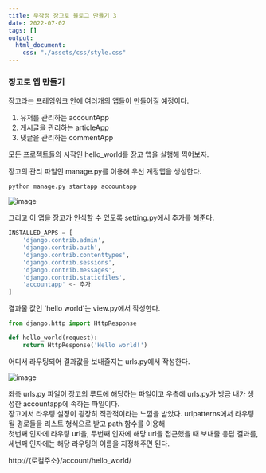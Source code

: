 ```yaml
---
title: 무작정 장고로 블로그 만들기 3
date: 2022-07-02
tags: []
output:
  html_document:
    css: "./assets/css/style.css"
---
```


### 장고로 앱 만들기

장고라는 프레임워크 안에 여러개의 앱들이 만들어질 예정이다.   
1. 유저를 관리하는 accountApp   
2. 게시글을 관리하는 articleApp   
3. 댓글을 관리하는 commentApp  
  
  
  
모든 프로젝트들의 시작인 hello_world를 장고 앱을 실행해 찍어보자.    

장고의 관리 파일인 manage.py를 이용해 우선 계정앱을 생성한다.   

```python manage.py startapp accountapp```

![image](https://user-images.githubusercontent.com/24996316/177019633-82a52059-e7b1-462b-a0c5-9e05c6ac452c.png)


그리고 이 앱을 장고가 인식할 수 있도록 setting.py에서 추가를 해준다.   

```python
INSTALLED_APPS = [
    'django.contrib.admin',
    'django.contrib.auth',
    'django.contrib.contenttypes',
    'django.contrib.sessions',
    'django.contrib.messages',
    'django.contrib.staticfiles',
    'accountapp' <- 추가
]
```


결과물 값인 'hello world'는 view.py에서 작성한다.   

```python
from django.http import HttpResponse

def hello_world(request):
    return HttpResponse('Hello world!')
```

어디서 라우팅되어 결과값을 보내줄지는 urls.py에서 작성한다.   

![image](https://user-images.githubusercontent.com/24996316/177019811-2daf1123-e14f-4fd5-a3e9-a9384b11dbc2.png)

좌측 urls.py 파일이 장고의 루트에 해당하는 파일이고 우측에 urls.py가 방금 내가 생성한 accountapp에 속하는 파일이다.   
장고에서 라우팅 설정이 굉장히 직관적이라는 느낌을 받았다. urlpatterns에서 라우팅될 경로들을 리스트 형식으로 받고 path 함수를 이용해   
첫번째 인자에 라우팅 url을, 두번째 인자에 해당 url을 접근했을 때 보내줄 응답 결과를, 세번째 인자에는 해당 라우팅의 이름을 지정해주면 된다.   

http://{로컬주소}/account/hello_world/ 


